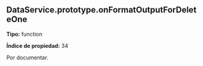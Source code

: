 ## DataService.prototype.onFormatOutputForDeleteOne

**Tipo:** function

**Índice de propiedad:** 34

Por documentar.



